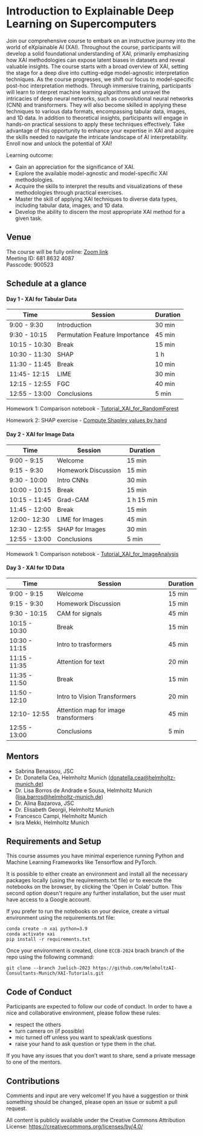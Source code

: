 # Introduction to Explainable Deep Learning on Supercomputers

Join our comprehensive course to embark on an instructive journey into the world of eXplainable AI (XAI). Throughout the course, participants will develop a solid foundational understanding of XAI, primarily emphasizing how XAI methodologies can expose latent
biases in datasets and reveal valuable insights.
The course starts with a broad overview of XAI, setting the stage for a deep dive into cutting-edge model-agnostic interpretation techniques. As the course progresses, we shift our focus to model-specific post-hoc interpretation methods. Through immersive training, participants will learn to interpret machine learning algorithms and unravel the intricacies of deep neural networks, such as convolutional neural networks (CNN) and transformers. They will also become skilled in applying these techniques to various data formats, encompassing tabular data, images, and 1D data.
In addition to theoretical insights, participants will engage in hands-on practical sessions to apply these techniques effectively.
Take advantage of this opportunity to enhance your expertise in XAI and acquire the skills needed to navigate the intricate landscape of AI interpretability. Enroll now and unlock the potential of XAI!

Learning outcome:

- Gain an appreciation for the significance of XAI.
- Explore the available model-agnostic and model-specific XAI methodologies.
- Acquire the skills to interpret the results and visualizations of these methodologies through practical exercises.
- Master the skill of applying XAI techniques to diverse data types, including tabular data, images, and 1D data.
- Develop the ability to discern the most appropriate XAI method for a given task.

## Venue
The course will be fully online:
[Zoom link](https://fz-juelich-de.zoom.us/j/68186324087?pwd=eUp5dEdyU2xSODhzMXNRVW9vNkh5QT09)  
Meeting ID: 681 8632 4087  
Passcode: 900523 

## Schedule at a glance

#### Day 1 - XAI for Tabular Data

|  Time | Session  | Duration  |
|---|---|---|
|9:00 - 9:30 |Introduction |30 min|
|9:30 - 10:15 |	Permutation Feature Importance|	45 min|
|10:15 - 10:30 | Break|	15 min|
| 10:30 - 11:30 | SHAP | 1 h| 
|11:30 - 11:45 | Break|	10 min|
|11:45- 12:15 |	LIME | 30 min|
|12:15 - 12:55 | FGC |40 min|
|12:55 - 13:00 | Conclusions |5 min|

Homework 1: Comparison notebook - [Tutorial_XAI_for_RandomForest](https://github.com/HelmholtzAI-Consultants-Munich/XAI-Tutorials/blob/Juelich-2023/xai-for-tabular-data/Tutorial_XAI_for_RandomForests.ipynb)

Homework 2: SHAP exercise - [Compute Shapley values by hand](https://github.com/HelmholtzAI-Consultants-Munich/XAI-Tutorials/blob/Juelich-2023/SHAP_exercise.pdf)


#### Day 2 - XAI for Image Data

|  Time | Session  | Duration  |
|---|---|---|
|9:00 - 9:15 |Welcome |15 min|
|9:15 - 9:30 |	Homework Discussion| 15 min|
|9:30 - 10:00 | Intro CNNs|	30 min|
|10:00 - 10:15 | Break | 15 min| 
|10:15 - 11:45 | Grad-CAM| 1 h 15 min|
|11:45 - 12:00 | Break | 15 min| 
|12:00- 12:30 |	LIME for Images | 45 min|
|12:30 - 12:55 | SHAP for Images | 30 min|
|12:55 - 13:00 | Conclusions |5 min|

Homework 1: Comparison notebook - [Tutorial_XAI_for_ImageAnalysis](https://github.com/HelmholtzAI-Consultants-Munich/XAI-Tutorials/blob/Juelich-2023/xai-for-image-data/Tutorial_XAI_for_ImageAnalysis.ipynb)


#### Day 3 - XAI for 1D Data

|  Time | Session  | Duration  |
|---|---|---|
|9:00 - 9:15 |Welcome |15 min|
|9:15 - 9:30 |	Homework Discussion| 15 min|
|9:30 - 10:15 | CAM for signals | 45 min|
|10:15 - 10:30 | Break | 15 min| 
|10:30 - 11:15 | Intro to trasformers | 45 min|
|11:15 - 11:35 | Attention for text | 20 min |
|11:35 - 11:50 | Break | 15 min| 
|11:50 - 12:10 | Intro to Vision Transformers | 20 min |
|12:10- 12:55 |	Attention map for image transformers | 45 min|
|12:55 - 13:00 | Conclusions |5 min|

## Mentors

- Sabrina Benassou, JSC
- Dr. Donatella Cea, Helmholtz Munich ([donatella.cea@helmholtz-munich.de](mailto:donatella.cea@helmholtz-munich.de))
- Dr. Lisa Borros de Andrade e Sousa, Helmholtz Munich ([lisa.barros@helmholtz-munich.de](mailto:lisa.barros@helmholtz-munich.de))
- Dr. Alina Bazarova, JSC
- Dr. Elisabeth Georgii, Helmholtz Munich
- Francesco Campi, Helmholtz Munich
- Isra Mekki, Helmholtz Munich

## Requirements and Setup

This course assumes you have minimal experience running Python and Machine Learning Frameworks like Tensorflow and PyTorch.

It is possible to either create an environment and install all the necessary packages locally (using the requirements.txt file) or to execute the notebooks on the browser, by clicking the 'Open in Colab' button. This second option doesn't require any further installation, but the user must have access to a Google account.

If you prefer to run the notebooks on your device, create a virtual environment using the requirements.txt file:
```
conda create -n xai python=3.9
conda activate xai
pip install -r requirements.txt
```

Once your environment is created, clone `ECCB-2024` brach branch of the repo using the following command:

```
git clone --branch Juelich-2023 https://github.com/HelmholtzAI-Consultants-Munich/XAI-Tutorials.git
```

## Code of Conduct

Participants are expected to follow our code of conduct. In order to have a nice and collaborative environment, please follow these rules:

- respect the others
- turn camera on (if possible)
- mic turned off unless you want to speak/ask questions
- raise your hand to ask question or type them in the chat.

If you have any issues that you don’t want to share, send a private message to one of the mentors.

## Contributions

Comments and input are very welcome! If you have a suggestion or think something should be changed, please open an issue or submit a pull request. 

All content is publicly available under the Creative Commons Attribution License: https://creativecommons.org/licenses/by/4.0/

